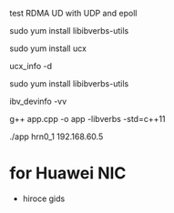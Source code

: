 test RDMA UD with UDP and epoll

 sudo yum install libibverbs-utils




sudo yum install ucx

ucx_info -d

sudo yum install libibverbs-utils

ibv_devinfo -vv


g++ app.cpp -o app -libverbs -std=c++11

./app  hrn0_1 192.168.60.5


# for Huawei NIC
- hiroce gids
